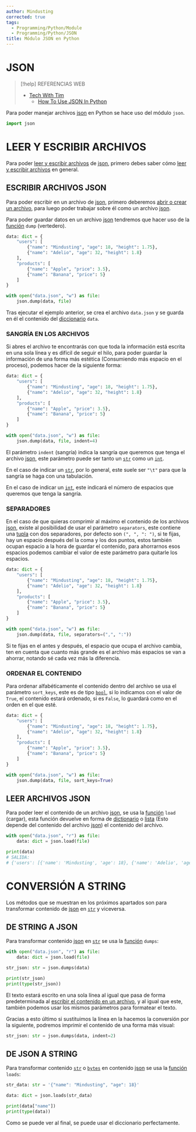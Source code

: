```yaml
---
author: Mindusting
corrected: true
tags:
  - Programming/Python/Module
  - Programming/Python/JSON
title: Módulo JSON en Python
---
```


# JSON

> [!help] REFERENCIAS WEB
> - [Tech With Tim](https://www.youtube.com/@TechWithTim)
>     - [How To Use JSON In Python](https://youtu.be/-51jxlQaxyA)

Para poder manejar archivos [json](../../json/json.md) en Python se hace uso del módulo `json`.

```python
import json
```

# LEER Y ESCRIBIR ARCHIVOS

Para poder [leer y escribir archivos](py_file_manager.md) de [json](../../json/json.md), primero debes saber cómo [leer y escribir archivos](py_file_manager.md) en general.

## ESCRIBIR ARCHIVOS JSON

Para poder escribir en un archivo de [json](../../json/json.md), primero deberemos [abrir o crear un archivo](py_file_manager.md), para luego poder trabajar sobre él como un archivo [json](../../json/json.md).

Para poder guardar datos en un archivo [json](../../json/json.md) tendremos que hacer uso de la [función](py_function.md) `dump` (vertedero).

```python
data: dict = {
    "users": [
        {"name": "Mindusting", "age": 18, "height": 1.75},
        {"name": "Adelio", "age": 32, "height": 1.8}
    ],
    "products": [
        {"name": "Apple", "price": 3.5},
        {"name": "Banana", "price": 5}
    ]
}

with open("data.json", "w") as file:
    json.dump(data, file)
```

Tras ejecutar el ejemplo anterior, se crea el archivo `data.json` y se guarda en él el contenido del [diccionario](py_dict.md) `data`.

### SANGRÍA EN LOS ARCHIVOS

Si abres el archivo te encontrarás con que toda la información está escrita en una sola línea y es difícil de seguir el hilo, para poder guardar la información de una forma más estética (Consumiendo más espacio en el proceso), podemos hacer de la siguiente forma:

```python
data: dict = {
    "users": [
        {"name": "Mindusting", "age": 18, "height": 1.75},
        {"name": "Adelio", "age": 32, "height": 1.8}
    ],
    "products": [
        {"name": "Apple", "price": 3.5},
        {"name": "Banana", "price": 5}
    ]
}

with open("data.json", "w") as file:
    json.dump(data, file, indent=4)
```

El parámetro `indent` (sangría) indica la sangría que queremos que tenga el archivo [json](../../json/json.md), este parámetro puede ser tanto un [`str`](py_str.md) como un [`int`](py_int.md).

En el caso de indicar un [`str`](py_str.md), por lo general, este suele ser `"\t"` para que la sangría se haga con una tabulación.

En el caso de indicar un [`int`](py_int.md), este indicará el número de espacios que queremos que tenga la sangría.

### SEPARADORES

En el caso de que quieras comprimir al máximo el contenido de los archivos [json](../../json/json.md), existe al posibilidad de usar el parámetro `separators`, este contiene una [tupla](py_tuple.md) con dos separadores, por defecto son `(", ", ": ")`, si te fijas, hay un espacio después del la coma y los dos puntos, estos también ocupan espacio a la hora de guardar el contenido, para ahorrarnos esos espacios podemos cambiar el valor de este parámetro para quitarle los espacios.

```python
data: dict = {
    "users": [
        {"name": "Mindusting", "age": 18, "height": 1.75},
        {"name": "Adelio", "age": 32, "height": 1.8}
    ],
    "products": [
        {"name": "Apple", "price": 3.5},
        {"name": "Banana", "price": 5}
    ]
}

with open("data.json", "w") as file:
    json.dump(data, file, separators=(",", ":"))
```

Si te fijas en el antes y después, el espacio que ocupa el archivo cambia, ten en cuenta que cuanto más grande es el archivo más espacios se van a ahorrar, notando sé cada vez más la diferencia.

### ORDENAR EL CONTENIDO

Para ordenar alfabéticamente el contenido dentro del archivo se usa el parámetro `sort_keys`, este es de tipo [`bool`](py_bool.md), si lo indicamos con el valor de `True`, el contenido estará ordenado, si es `False`, lo guardará como en el orden en el que esté.

```python
data: dict = {
    "users": [
        {"name": "Mindusting", "age": 18, "height": 1.75},
        {"name": "Adelio", "age": 32, "height": 1.8}
    ],
    "products": [
        {"name": "Apple", "price": 3.5},
        {"name": "Banana", "price": 5}
    ]
}

with open("data.json", "w") as file:
    json.dump(data, file, sort_keys=True)
```

## LEER ARCHIVOS JSON

Para poder leer el contenido de un archivo [json](../../json/json.md), se usa la [función](py_function.md) `load` (cargar), esta función devuelve en forma de [dictionario](py_dict.md) o [lista](py_list.md) (Esto depende del contenido del archivo [json](../../json/json.md)) el contenido del archivo.

```python
with open("data.json", "r") as file:
    data: dict = json.load(file)

print(data)
# SALIDA:
# {'users': [{'name': 'Mindusting', 'age': 18}, {'name': 'Adelio', 'age': 32}], 'products': [{'name': 'Apple', 'price': 3.5}, {'name': 'Banana', 'price': 5}]}
```

# CONVERSIÓN A STRING

Los métodos que se muestran en los próximos apartados son para transformar contenido de [json](../../json/json.md) en [`str`](py_str.md) y viceversa.

## DE STRING A JSON

Para transformar contenido [json](../../json/json.md) en [`str`](py_str.md) se usa la [función](py_function.md) `dumps`:

```python
with open("data.json", "r") as file:
    data: dict = json.load(file)

str_json: str = json.dumps(data)

print(str_json)
print(type(str_json))
```

El texto estará escrito en una sola línea al igual que pasa de forma predeterminada al [escribir el contenido en un archivo](#ESCRIBIR%20ARCHIVOS%20JSON), y al igual que este, también podemos usar los mismos parámetros para formatear el texto.

Gracias a esto último si sustituimos la línea en la hacemos la conversión por la siguiente, podremos imprimir el contenido de una forma más visual:

```python
str_json: str = json.dumps(data, indent=2)
```

## DE JSON A STRING

Para transformar contenido [`str`](py_str.md) o [`bytes`](py_byte.md) en contenido [json](../../json/json.md) se usa la [función](py_function.md) `loads`:

```python
str_data: str = '{"name": "Mindusting", "age": 18}'

data: dict = json.loads(str_data)

print(data["name"])
print(type(data))
```

Como se puede ver al final, se puede usar el diccionario perfectamente.
